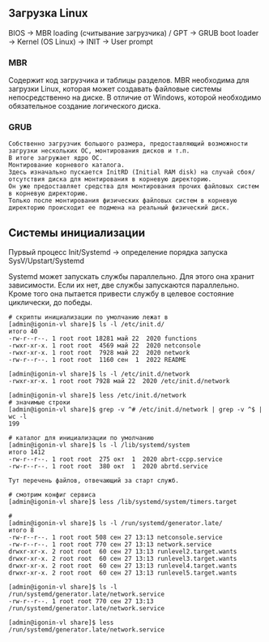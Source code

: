 ## Загрузка Linux
BIOS -> MBR loading (считывание загрузчика) / GPT -> GRUB boot loader -> Kernel (OS Linux) -> INIT -> User prompt

### MBR
Содержит код загрузчика и таблицы разделов.
MBR необходима для загрузки Linux, которая может создавать файловые системы непосредственно на диске.
В отличие от Windows, которой необходимо обязательное создание логического диска.

### GRUB
```
Собственно загрузчик большого размера, предоставляющий возможности загрузки нескольких ОС, монтирования дисков и т.п.
В итоге загружает ядро ОС.
Монтирование корневого каталога.
Здесь изначально пускается InitRD (Initial RAM disk) на случай сбоя/отсутствия диска для монтирования в корневую директорию.
Он уже предоставляет средства для монтирования прочих файловых систем в корневую директорию.
Только после монтирования физических файловых систем в корневую директорию происходит ее подмена на реальный физический диск.
```

## Системы инициализации

Пурвый процесс Init/Systemd 
  -> определение порядка запуска SysV/Upstart/Systemd

Systemd может запускать службы параллельно. Для этого она хранит зависимости.
Если их нет, две службы запускаются параллельно.
Кроме того она пытается привести службу в целевое состояние циклически, до победы.

```
# скрипты инициализации по умолчанию лежат в
[admin@igonin-vl share]$ ls -l /etc/init.d/
итого 40
-rw-r--r--. 1 root root 18281 май 22  2020 functions
-rwxr-xr-x. 1 root root  4569 май 22  2020 netconsole
-rwxr-xr-x. 1 root root  7928 май 22  2020 network
-rw-r--r--. 1 root root  1160 сен  1  2022 README

[admin@igonin-vl share]$ ls -l /etc/init.d/network 
-rwxr-xr-x. 1 root root 7928 май 22  2020 /etc/init.d/network

[admin@igonin-vl share]$ less /etc/init.d/network
# значимые строки
[admin@igonin-vl share]$ grep -v ^# /etc/init.d/network | grep -v ^$ | wc -l
199

# каталог для инициализации по умолчанию
[admin@igonin-vl share]$ ls -l /lib/systemd/system
итого 1412
-rw-r--r--. 1 root root  275 окт  1  2020 abrt-ccpp.service
-rw-r--r--. 1 root root  380 окт  1  2020 abrtd.service

Тут перечень файлов, отвечающий за старт служб.

# смотрим конфиг сервиса
[admin@igonin-vl share]$ less /lib/systemd/system/timers.target

# 
[admin@igonin-vl share]$ ls -l /run/systemd/generator.late/
итого 8
-rw-r--r--. 1 root root 508 сен 27 13:13 netconsole.service
-rw-r--r--. 1 root root 770 сен 27 13:13 network.service
drwxr-xr-x. 2 root root  60 сен 27 13:13 runlevel2.target.wants
drwxr-xr-x. 2 root root  60 сен 27 13:13 runlevel3.target.wants
drwxr-xr-x. 2 root root  60 сен 27 13:13 runlevel4.target.wants
drwxr-xr-x. 2 root root  60 сен 27 13:13 runlevel5.target.wants

[admin@igonin-vl share]$ ls -l /run/systemd/generator.late/network.service 
-rw-r--r--. 1 root root 770 сен 27 13:13 /run/systemd/generator.late/network.service

[admin@igonin-vl share]$ less /run/systemd/generator.late/network.service 

```








